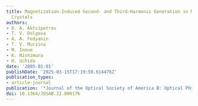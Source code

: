 ```yaml
---
title: Magnetization-Induced Second- and Third-Harmonic Generation in Magnetophotonic
  Crystals
authors:
- O. A. Aktsipetrov
- T. V. Dolgova
- A. A. Fedyanin
- T. V. Murzina
- M. Inoue
- K. Nishimura
- H. Uchida
date: '2005-01-01'
publishDate: '2025-03-15T17:19:59.614476Z'
publication_types:
- article-journal
publication: '*Journal of the Optical Society of America B: Optical Physics*'
doi: 10.1364/JOSAB.22.000176
---
```

